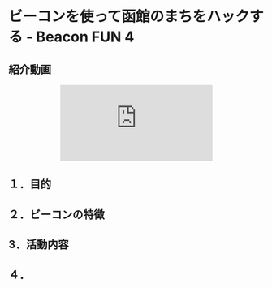 # ビーコンを使って函館のまちをハックする - Beacon FUN 4

## 紹介動画

<div align="center"><iframe src="https://www.youtube.com/embed/s91rVjF6vxQ" frameborder="0" allow="accelerometer; autoplay; clipboard-write; encrypted-media; gyroscope; picture-in-picture" allowfullscreen></iframe></div>

## １．目的

## ２．ビーコンの特徴

## 3．活動内容

## ４．
